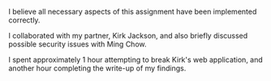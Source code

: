 I believe all necessary aspects of this assignment have been implemented correctly.

I collaborated with my partner, Kirk Jackson, and also briefly discussed possible security 
issues with Ming Chow.

I spent approximately 1 hour attempting to break Kirk's web application, and another hour
completing the write-up of my findings.
